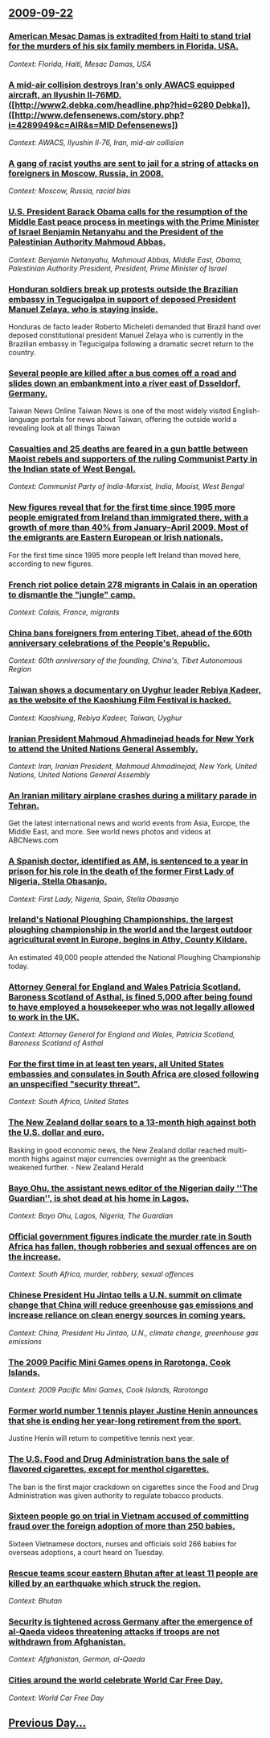 ## [2009-09-22](/news/2009/09/22/index.md)

### [ American Mesac Damas is extradited from Haiti to stand trial for the murders of his six family members in Florida, USA.](/news/2009/09/22/american-mesac-damas-is-extradited-from-haiti-to-stand-trial-for-the-murders-of-his-six-family-members-in-florida-usa.md)
_Context: Florida, Haiti, Mesac Damas, USA_

### [ A mid-air collision destroys Iran's only AWACS equipped aircraft, an Ilyushin Il-76MD. ([http://www2.debka.com/headline.php?hid=6280 Debka]), ([http://www.defensenews.com/story.php?i=4289949&c=AIR&s=MID Defensenews])](/news/2009/09/22/a-mid-air-collision-destroys-iran-s-only-awacs-equipped-aircraft-an-ilyushin-il-76md-http-www2-debka-com-headline-php-hid-6280-debka.md)
_Context: AWACS, Ilyushin Il-76, Iran, mid-air collision_

### [ A gang of racist youths are sent to jail for a string of attacks on foreigners in Moscow, Russia, in 2008. ](/news/2009/09/22/a-gang-of-racist-youths-are-sent-to-jail-for-a-string-of-attacks-on-foreigners-in-moscow-russia-in-2008.md)
_Context: Moscow, Russia, racial bias_

### [ U.S. President Barack Obama calls for the resumption of the Middle East peace process in meetings with the Prime Minister of Israel Benjamin Netanyahu and the President of the Palestinian Authority Mahmoud Abbas. ](/news/2009/09/22/u-s-president-barack-obama-calls-for-the-resumption-of-the-middle-east-peace-process-in-meetings-with-the-prime-minister-of-israel-benjami.md)
_Context: Benjamin Netanyahu, Mahmoud Abbas, Middle East, Obama, Palestinian Authority President, President, Prime Minister of Israel_

### [ Honduran soldiers break up protests outside the Brazilian embassy in Tegucigalpa in support of deposed President Manuel Zelaya, who is staying inside. ](/news/2009/09/22/honduran-soldiers-break-up-protests-outside-the-brazilian-embassy-in-tegucigalpa-in-support-of-deposed-president-manuel-zelaya-who-is-stay.md)
Honduras de facto leader Roberto Micheleti demanded that Brazil hand over deposed constitutional president Manuel Zelaya who is currently in the Brazilian embassy in Tegucigalpa following a dramatic secret return to the country.

### [ Several people are killed after a bus comes off a road and slides down an embankment into a river east of Dsseldorf, Germany. ](/news/2009/09/22/several-people-are-killed-after-a-bus-comes-off-a-road-and-slides-down-an-embankment-into-a-river-east-of-dusseldorf-germany.md)
Taiwan News Online Taiwan News is one of the most widely visited English-language portals for news about Taiwan, offering the outside world a revealing look at all things Taiwan

### [ Casualties and 25 deaths are feared in a gun battle between Maoist rebels and supporters of the ruling Communist Party in the Indian state of West Bengal. ](/news/2009/09/22/casualties-and-25-deaths-are-feared-in-a-gun-battle-between-maoist-rebels-and-supporters-of-the-ruling-communist-party-in-the-indian-state.md)
_Context: Communist Party of India-Marxist, India, Maoist, West Bengal_

### [ New figures reveal that for the first time since 1995 more people emigrated from Ireland than immigrated there, with  a growth of more than 40% from January&ndash;April 2009. Most of the emigrants are Eastern European or Irish nationals. ](/news/2009/09/22/new-figures-reveal-that-for-the-first-time-since-1995-more-people-emigrated-from-ireland-than-immigrated-there-with-a-growth-of-more-than.md)
For the first time since 1995 more people left Ireland than moved here, according to new figures.

### [ French riot police detain 278 migrants in Calais in an operation to dismantle the "jungle" camp. ](/news/2009/09/22/french-riot-police-detain-278-migrants-in-calais-in-an-operation-to-dismantle-the-jungle-camp.md)
_Context: Calais, France, migrants_

### [ China bans foreigners from entering Tibet, ahead of the 60th anniversary celebrations of the People's Republic. ](/news/2009/09/22/china-bans-foreigners-from-entering-tibet-ahead-of-the-60th-anniversary-celebrations-of-the-people-s-republic.md)
_Context: 60th anniversary of the founding, China's, Tibet Autonomous Region_

### [ Taiwan shows a documentary on Uyghur leader Rebiya Kadeer, as the website of the Kaoshiung Film Festival is hacked. ](/news/2009/09/22/taiwan-shows-a-documentary-on-uyghur-leader-rebiya-kadeer-as-the-website-of-the-kaoshiung-film-festival-is-hacked.md)
_Context: Kaoshiung, Rebiya Kadeer, Taiwan, Uyghur_

### [ Iranian President Mahmoud Ahmadinejad heads for New York to attend the United Nations General Assembly. ](/news/2009/09/22/iranian-president-mahmoud-ahmadinejad-heads-for-new-york-to-attend-the-united-nations-general-assembly.md)
_Context: Iran, Iranian President, Mahmoud Ahmadinejad, New York, United Nations, United Nations General Assembly_

### [ An Iranian military airplane crashes during a military parade in Tehran. ](/news/2009/09/22/an-iranian-military-airplane-crashes-during-a-military-parade-in-tehran.md)
Get the latest international news and world events from Asia, Europe, the Middle East, and more. See world news photos and videos at ABCNews.com

### [ A Spanish doctor, identified as AM, is sentenced to a year in prison for his role in the death of the former First Lady of Nigeria, Stella Obasanjo. ](/news/2009/09/22/a-spanish-doctor-identified-as-am-is-sentenced-to-a-year-in-prison-for-his-role-in-the-death-of-the-former-first-lady-of-nigeria-stella.md)
_Context: First Lady, Nigeria, Spain, Stella Obasanjo_

### [ Ireland's National Ploughing Championships, the largest ploughing championship in the world and the largest outdoor agricultural event in Europe, begins in Athy, County Kildare. ](/news/2009/09/22/ireland-s-national-ploughing-championships-the-largest-ploughing-championship-in-the-world-and-the-largest-outdoor-agricultural-event-in-e.md)
An estimated 49,000 people attended the National Ploughing Championship today.

### [ Attorney General for England and Wales Patricia Scotland, Baroness Scotland of Asthal, is fined 5,000 after being found to have employed a housekeeper who was not legally allowed to work in the UK. ](/news/2009/09/22/attorney-general-for-england-and-wales-patricia-scotland-baroness-scotland-of-asthal-is-fined-ps5-000-after-being-found-to-have-employed-a.md)
_Context: Attorney General for England and Wales, Patricia Scotland, Baroness Scotland of Asthal_

### [ For the first time in at least ten years, all United States embassies and consulates in South Africa are closed following an unspecified "security threat". ](/news/2009/09/22/for-the-first-time-in-at-least-ten-years-all-united-states-embassies-and-consulates-in-south-africa-are-closed-following-an-unspecified-s.md)
_Context: South Africa, United States_

### [ The New Zealand dollar soars to a 13-month high against both the U.S. dollar and euro. ](/news/2009/09/22/the-new-zealand-dollar-soars-to-a-13-month-high-against-both-the-u-s-dollar-and-euro.md)
Basking in good economic news, the New Zealand dollar reached multi-month highs against major currencies overnight as the greenback weakened further. - New Zealand Herald

### [ Bayo Ohu, the assistant news editor of the Nigerian daily ''The Guardian'', is shot dead at his home in Lagos. ](/news/2009/09/22/bayo-ohu-the-assistant-news-editor-of-the-nigerian-daily-the-guardian-is-shot-dead-at-his-home-in-lagos.md)
_Context: Bayo Ohu, Lagos, Nigeria, The Guardian_

### [ Official government figures indicate the murder rate in South Africa has fallen, though robberies and sexual offences are on the increase. ](/news/2009/09/22/official-government-figures-indicate-the-murder-rate-in-south-africa-has-fallen-though-robberies-and-sexual-offences-are-on-the-increase.md)
_Context: South Africa, murder, robbery, sexual offences_

### [ Chinese President Hu Jintao tells a U.N. summit on climate change that China will reduce greenhouse gas emissions and increase reliance on clean energy sources in coming years. ](/news/2009/09/22/chinese-president-hu-jintao-tells-a-u-n-summit-on-climate-change-that-china-will-reduce-greenhouse-gas-emissions-and-increase-reliance-on.md)
_Context: China, President Hu Jintao, U.N., climate change, greenhouse gas emissions_

### [ The 2009 Pacific Mini Games opens in Rarotonga, Cook Islands. ](/news/2009/09/22/the-2009-pacific-mini-games-opens-in-rarotonga-cook-islands.md)
_Context: 2009 Pacific Mini Games, Cook Islands, Rarotonga_

### [ Former world number 1 tennis player Justine Henin announces that she is ending her year-long retirement from the sport. ](/news/2009/09/22/former-world-number-1-tennis-player-justine-henin-announces-that-she-is-ending-her-year-long-retirement-from-the-sport.md)
Justine Henin will return to competitive tennis next year.

### [ The U.S. Food and Drug Administration bans the sale of flavored cigarettes, except for menthol cigarettes. ](/news/2009/09/22/the-u-s-food-and-drug-administration-bans-the-sale-of-flavored-cigarettes-except-for-menthol-cigarettes.md)
The ban is the first major crackdown on cigarettes since the Food and Drug Administration was given authority to regulate tobacco products.

### [ Sixteen people go on trial in Vietnam accused of committing fraud over the foreign adoption of more than 250 babies. ](/news/2009/09/22/sixteen-people-go-on-trial-in-vietnam-accused-of-committing-fraud-over-the-foreign-adoption-of-more-than-250-babies.md)
Sixteen Vietnamese doctors, nurses and officials sold 266 babies for overseas adoptions, a court heard on Tuesday.

### [ Rescue teams scour eastern Bhutan after at least 11 people are killed by an earthquake which struck the region. ](/news/2009/09/22/rescue-teams-scour-eastern-bhutan-after-at-least-11-people-are-killed-by-an-earthquake-which-struck-the-region.md)
_Context: Bhutan_

### [ Security is tightened across Germany after the emergence of al-Qaeda videos threatening attacks if troops are not withdrawn from Afghanistan. ](/news/2009/09/22/security-is-tightened-across-germany-after-the-emergence-of-al-qaeda-videos-threatening-attacks-if-troops-are-not-withdrawn-from-afghanista.md)
_Context: Afghanistan, German, al-Qaeda_

### [ Cities around the world celebrate World Car Free Day. ](/news/2009/09/22/cities-around-the-world-celebrate-world-car-free-day.md)
_Context: World Car Free Day_

## [Previous Day...](/news/2009/09/21/index.md)

